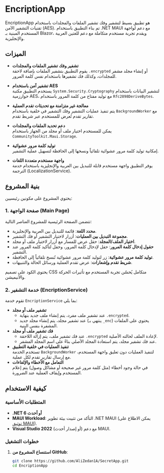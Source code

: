# EncriptionApp

EncriptionApp هو تطبيق بسيط لتشفير وفك تشفير الملفات والمجلدات باستخدام تقنيات التشفير الآمن (AES). تم بناء التطبيق باستخدام .NET MAUI مع دعم لواجهة المستخدم المبنية بـ Blazor، ويقدم تجربة مستخدم متكاملة مع دعم للغتين العربية والإنجليزية.

## الميزات

- **تشفير وفك تشفير الملفات والمجلدات**  
  يقوم التطبيق بتشفير الملفات بإضافة لاحقة `.encrypted` أو إنشاء مجلد مشفر للمجلدات، وكذلك فك تشفيرها باستخدام نفس كلمة المرور.

- **تشفير آمن باستخدام AES**  
  يستخدم التطبيق مكتبة `System.Security.Cryptography` لتشفير البيانات باستخدام خوارزمية AES، مع توليد مفتاح من كلمة المرور باستخدام `Rfc2898DeriveBytes`.

- **معالجة غير متزامنة مع تحديثات تقدم العملية**  
  يتم تنفيذ عمليات التشفير وفك التشفير في خلفية باستخدام `BackgroundWorker` مع تقارير تقدم تُعرض للمستخدم عبر شريط تقدم.

- **دعم تحديد الملفات والمجلدات**  
  يمكن للمستخدم اختيار ملف أو مجلد من الجهاز باستخدام `CommunityToolkit.Maui.Storage`.

- **توليد كلمة مرور عشوائية**  
  إمكانية توليد كلمة مرور عشوائية تلقائياً ونسخها إلى الحافظة لتسهيل عملية التشفير.

- **واجهة مستخدم متعددة اللغات**  
  يوفر التطبيق واجهة مستخدم قابلة للتبديل بين العربية والإنجليزية باستخدام خدمة الترجمة (LocalizationService).

## بنية المشروع

يحتوي المشروع على مكونين رئيسيين:

### 1. صفحة الواجهة (Main Page)

تتضمن الصفحة الرئيسية للمشروع العناصر التالية:
- **محدد اللغة**: قائمة للتبديل بين العربية والإنجليزية.
- **مجموعة التبديل بين العمليات**: أزرار لاختيار التشفير أو فك التشفير.
- **اختيار الملف/المجلد**: حقل عرض للمسار مع أزرار لاختيار ملف أو مجلد.
- **حقول إدخال كلمة المرور**: حقل لإدخال كلمة المرور، وحقل لتأكيد كلمة المرور عند التشفير.
- **توليد كلمة مرور عشوائية**: زر لتوليد كلمة مرور عشوائية تُنسخ تلقائياً إلى الحافظة.
- **شريط تقدم وإشعارات**: عرض تقدم العملية ورسائل الحالة والتنبيهات.

يحتوي الكود على تصميم CSS متكامل يُحسّن تجربة المستخدم مع تأثيرات الحركة والأنيميشن.

### 2. خدمة التشفير (EncriptionService)

تقوم خدمة `EncriptionService` بما يلي:
- **تشفير ملف أو مجلد**  
  - عند تشفير ملف مفرد، يتم إنشاء ملف جديد بنهاية `.encrypted`.
  - عند تشفير مجلد، يتم إنشاء مجلد جديد (ينتهي بـ `_enc`) يحتوي على الملفات المشفرة بنفس البنية.
- **فك تشفير ملف أو مجلد**  
  - عند فك تشفير ملف، يتم إزالة اللاحقة `.encrypted` لإعادة الملف لحالته الأصلية.
  - عند فك تشفير مجلد، يتم استعادة المجلد الأصلي بناءً على اسم المجلد المشفر.
- **تنفيذ العمليات في خلفية التطبيق**  
  تستخدم الخدمة `BackgroundWorker` لتنفيذ العمليات دون تعليق واجهة المستخدم، مع إرسال تقارير تقدم لكل عملية.
- **التعامل مع الأخطاء والإلغاءات**  
  في حالة وجود أخطاء (مثل كلمة مرور غير صحيحة أو مشاكل وصول) يتم إعلام المستخدم وإيقاف العملية عند الضرورة.

## كيفية الاستخدام

### المتطلبات الأساسية

- **.NET 6 أو أحدث**  
- **MAUI Workload**: التأكد من تثبيت بيئة تطوير .NET MAUI (يمكن الاطلاع على [توثيق MAUI](https://learn.microsoft.com/en-us/dotnet/maui/overview)).
- **Visual Studio 2022** (أو إصدار أحدث) مع دعم MAUI.

### خطوات التشغيل

1. **استنساخ المشروع من GitHub**:

   ```bash
   git clone https://github.com/AliZedan1A/SecretApp.git
   cd EncriptionApp
